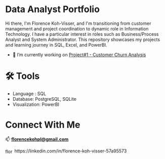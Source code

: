 

###
# Data Analyst Portfolio
Hi there, I'm Florence Koh-Visser, and I'm transitioning from customer management and project coordination to dynamic role in Information Technology. I have a particular interest in roles such as Business/Process Analyst and System Administrator. This repository showcases my projects and learning journey in SQL, Excel, and PowerBI.

- 🔭 I’m currently working on [Project#1 - Customer Churn Analysis](https://github.com/fkpl81/Customer-Churn-Analysis)

###
# 🛠️ Tools
- Language : SQL
- Database: PostgreSQL, SQLite
- Visualization: PowerBI


###
# Connect With Me
📫 **florencekohpl@gmail.com**
<p align="left">
<a href="https://linkedin.com/in/florence-koh-visser-57a95573" target="blank"><img align="center" src="https://raw.githubusercontent.com/rahuldkjain/github-profile-readme-generator/master/src/images/icons/Social/linked-in-alt.svg" alt="florence-koh-visser-57a95573" height="15" width="25" /></a> https://linkedin.com/in/florence-koh-visser-57a95573


